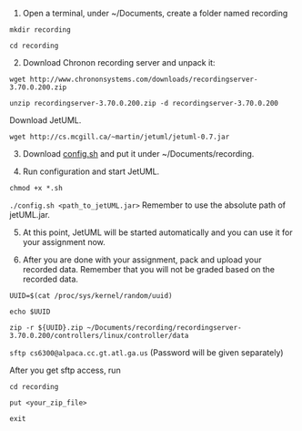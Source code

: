 1. Open a terminal, under ~/Documents, create a folder named recording
  
  `mkdir recording`

  `cd recording`

2. Download Chronon recording server and unpack it:

  `wget http://www.chrononsystems.com/downloads/recordingserver-3.70.0.200.zip`

  `unzip recordingserver-3.70.0.200.zip -d recordingserver-3.70.0.200`
  
  Download JetUML.
  
  `wget http://cs.mcgill.ca/~martin/jetuml/jetuml-0.7.jar`

3. Download [config.sh](https://github.com/Qianqianwang/TargetTesting/blob/master/config.sh) and put it under ~/Documents/recording.

4. Run configuration and start JetUML.

  `chmod +x *.sh`
  
  `./config.sh <path_to_jetUML.jar>`   Remember to use the absolute path of jetUML.jar.
  
5. At this point, JetUML will be started automatically and you can use it for your assignment now.

6. After you are done with your assignment, pack and upload your recorded data. Remember that you
will not be graded based on the recorded data.

  `UUID=$(cat /proc/sys/kernel/random/uuid)`
  
  `echo $UUID`
  
  `zip -r ${UUID}.zip ~/Documents/recording/recordingserver-3.70.0.200/controllers/linux/controller/data`
  
  `sftp cs6300@alpaca.cc.gt.atl.ga.us` (Password will be given separately)
  
  After you get sftp access, run
  
  `cd recording`
  
  `put <your_zip_file>`
  
  `exit`
  

  

